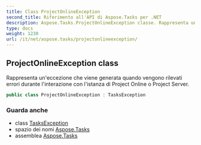 ```yaml
---
title: Class ProjectOnlineException
second_title: Riferimento all'API di Aspose.Tasks per .NET
description: Aspose.Tasks.ProjectOnlineException classe. Rappresenta uneccezione che viene generata quando vengono rilevati errori durante linterazione con listanza di Project Online o Project Server.
type: docs
weight: 1230
url: /it/net/aspose.tasks/projectonlineexception/
---
```

## ProjectOnlineException class

Rappresenta un'eccezione che viene generata quando vengono rilevati errori durante l'interazione con l'istanza di Project Online o Project Server.

```csharp
public class ProjectOnlineException : TasksException
```

### Guarda anche

* class [TasksException](../tasksexception/)
* spazio dei nomi [Aspose.Tasks](../../aspose.tasks/)
* assemblea [Aspose.Tasks](../../)


